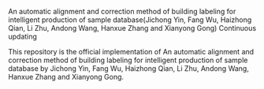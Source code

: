 An automatic alignment and correction method of building labeling for intelligent production of sample database(Jichong Yin, Fang Wu, Haizhong Qian, Li Zhu, Andong Wang, Hanxue Zhang and Xianyong Gong) Continuous updating

This repository is the official implementation of An automatic alignment and correction method of building labeling for intelligent production of sample database by Jichong Yin, Fang Wu, Haizhong Qian, Li Zhu, Andong Wang, Hanxue Zhang and Xianyong Gong.
